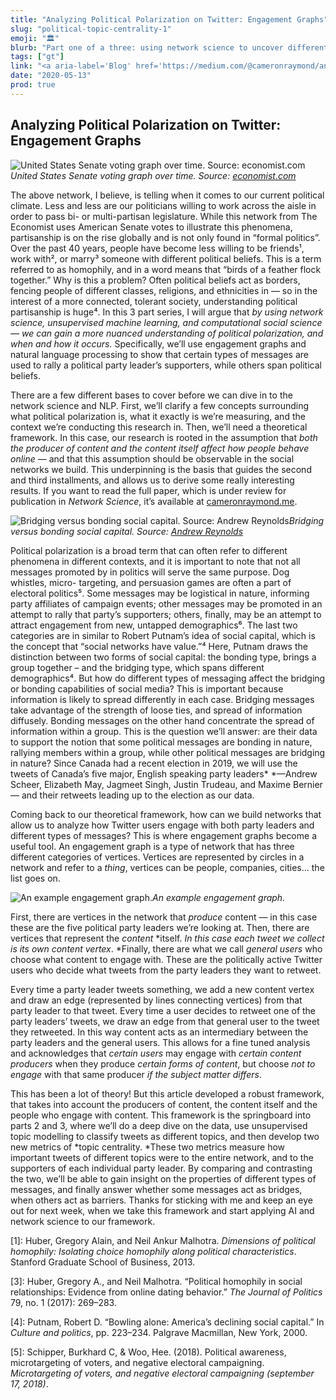```yaml
---
title: "Analyzing Political Polarization on Twitter: Engagement Graphs"
slug: "political-topic-centrality-1"
emoji: "🏛"
blurb: "Part one of a three: using network science to uncover different types of political messages. Posted on <a aria-label='Towards Data Science'href='https://towardsdatascience.com/'>Towards Data Science</a>."
tags: ["gt"]
link: "<a aria-label='Blog' href='https://medium.com/@cameronraymond/analyzing-political-polarization-on-twitter-engagement-graphs-aa0614ed1361#f474-b018cc270d34'>Blog</a>"
date: "2020-05-13"
prod: true
---
```



## Analyzing Political Polarization on Twitter: Engagement Graphs



![United States Senate voting graph over time. Source: [economist.com](https://www.economist.com/united-states/2013/12/05/united-states-of-amoeba)](https://cdn-images-1.medium.com/max/3100/1*_Pi1wB0SwlDR2ZEklEXLQA.png)*United States Senate voting graph over time. Source: [economist.com](https://www.economist.com/united-states/2013/12/05/united-states-of-amoeba)*

The above network, I believe, is telling when it comes to our current political climate. Less and less are our politicians willing to work across the aisle in order to pass bi- or multi-partisan legislature. While this network from The Economist uses American Senate votes to illustrate this phenomena, partisanship is on the rise globally and is not only found in “formal politics”. Over the past 40 years, people have become less willing to be friends¹, work with², or marry³ someone with different political beliefs. This is a term referred to as homophily, and in a word means that “birds of a feather flock together.” Why is this a problem? Often political beliefs act as borders, fencing people of different classes, religions, and ethnicities in — so in the interest of a more connected, tolerant society, understanding political partisanship is huge⁴. In this 3 part series, I will argue that *by using network science, unsupervised machine learning, and computational social science — we can gain a more nuanced understanding of political polarization, and when and how it occurs.* Specifically, we’ll use engagement graphs and natural language processing to show that certain types of messages are used to rally a political party leader’s supporters, while others span political beliefs.

There are a few different bases to cover before we can dive in to the network science and NLP. First, we’ll clarify a few concepts surrounding what political polarization is, what it exactly is we’re measuring, and the context we’re conducting this research in. Then, we’ll need a theoretical framework. In this case, our research is rooted in the assumption that *both the producer of content and the content itself affect how people behave online* — and that this assumption should be observable in the social networks we build. This underpinning is the basis that guides the second and third installments, and allows us to derive some really interesting results. If you want to read the full paper, which is under review for publication in *Network Science*, it’s available at [cameronraymond.me](https://cameronraymond.me/).

![Bridging versus bonding social capital. Source: [Andrew Reynolds](https://areynol4.wordpress.com/2015/05/02/community-organizing-and-social-networks-bridgers-and-weak-ties/)](https://cdn-images-1.medium.com/max/2000/1*genhuOVCKiiQuzXwTaF6iQ.png)*Bridging versus bonding social capital. Source: [Andrew Reynolds](https://areynol4.wordpress.com/2015/05/02/community-organizing-and-social-networks-bridgers-and-weak-ties/)*

Political polarization is a broad term that can often refer to different phenomena in different contexts, and it is important to note that not all messages promoted by in politics will serve the same purpose. Dog whistles, micro- targeting, and persuasion games are often a part of electoral politics⁵. Some messages may be logistical in nature, informing party affiliates of campaign events; other messages may be promoted in an attempt to rally that party’s supporters; others, finally, may be an attempt to attract engagement from new, untapped demographics⁶. The last two categories are in similar to Robert Putnam’s idea of social capital, which is the concept that “social networks have value.”⁴ Here, Putnam draws the distinction between two forms of social capital: the bonding type, brings a group together – and the bridging type, which spans different demographics⁴. But how do different types of messaging affect the bridging or bonding capabilities of social media? This is important because information is likely to spread differently in each case. Bridging messages take advantage of the strength of loose ties, and spread of information diffusely. Bonding messages on the other hand concentrate the spread of information within a group. This is the question we’ll answer: are their data to support the notion that some political messages are bonding in nature, rallying members within a group, while other political messages are bridging in nature? Since Canada had a recent election in 2019, we will use the tweets of Canada’s five major, English speaking party leaders* *—Andrew Scheer, Elizabeth May, Jagmeet Singh, Justin Trudeau, and Maxime Bernier — and their retweets leading up to the election as our data.

Coming back to our theoretical framework, how can we build networks that allow us to analyze how Twitter users engage with both party leaders and different types of messages? This is where engagement graphs become a useful tool. An engagement graph is a type of network that has three different categories of vertices. Vertices are represented by circles in a network and refer to a *thing*, vertices can be people, companies, cities… the list goes on.

![An example engagement graph.](https://cdn-images-1.medium.com/max/5894/1*q8LjOscOt3U-PXajSNqusA.png)*An example engagement graph.*

First, there are vertices in the network that *produce* content — in this case these are the five political party leaders we’re looking at. Then, there are vertices that represent the *content* *itself. *In this case each tweet we collect is its own content vertex*. *Finally, there are what we call *general users* who choose what content to engage with. These are the politically active Twitter users who decide what tweets from the party leaders they want to retweet.

Every time a party leader tweets something, we add a new content vertex and draw an edge (represented by lines connecting vertices) from that party leader to that tweet. Every time a user decides to retweet one of the party leaders’ tweets, we draw an edge from that general user to the tweet they retweeted. In this way content acts as an intermediary between the party leaders and the general users. This allows for a fine tuned analysis and acknowledges that *certain users* may engage with *certain content producers* when they produce *certain forms of content*, but choose *not to engage* with that same producer *if the subject matter differs*.

This has been a lot of theory! But this article developed a robust framework, that takes into account the producers of content, the content itself and the people who engage with content. This framework is the springboard into parts 2 and 3, where we’ll do a deep dive on the data, use unsupervised topic modelling to classify tweets as different topics, and then develop two new metrics of *topic centrality. *These two metrics measure how important tweets of different topics were to the entire network, and to the supporters of each individual party leader. By comparing and contrasting the two, we’ll be able to gain insight on the properties of different types of messages, and finally answer whether some messages act as bridges, when others act as barriers. Thanks for sticking with me and keep an eye out for next week, when we take this framework and start applying AI and network science to our framework.

[1]: Huber, Gregory Alain, and Neil Ankur Malhotra. *Dimensions of political homophily: Isolating choice homophily along political characteristics*. Stanford Graduate School of Business, 2013.

[2]: Ibid.

[3]: Huber, Gregory A., and Neil Malhotra. “Political homophily in social relationships: Evidence from online dating behavior.” *The Journal of Politics* 79, no. 1 (2017): 269–283.

[4]: Putnam, Robert D. “Bowling alone: America’s declining social capital.” In *Culture and politics*, pp. 223–234. Palgrave Macmillan, New York, 2000.

[5]: Schipper, Burkhard C, & Woo, Hee. (2018). Political awareness, microtargeting of voters, and negative electoral campaigning. *Microtargeting of voters, and negative electoral campaigning (september 17, 2018)*.
